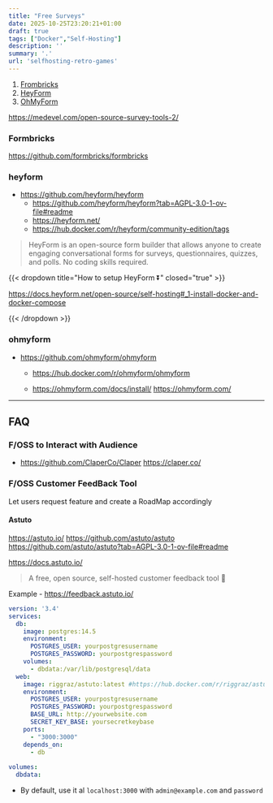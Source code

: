 ```yaml
---
title: "Free Surveys"
date: 2025-10-25T23:20:21+01:00
draft: true
tags: ["Docker","Self-Hosting"]
description: ''
summary: '.'    
url: 'selfhosting-retro-games'
---
```


1. [Frombricks](#formbricks)
2. [HeyForm](#heyform)
3. [OhMyForm](#ohmyform)

<https://medevel.com/open-source-survey-tools-2/>

### Formbricks

https://github.com/formbricks/formbricks

### heyform

* https://github.com/heyform/heyform
  * https://github.com/heyform/heyform?tab=AGPL-3.0-1-ov-file#readme
  * https://heyform.net/
  * https://hub.docker.com/r/heyform/community-edition/tags

> HeyForm is an open-source form builder that allows anyone to create engaging conversational forms for surveys, questionnaires, quizzes, and polls. No coding skills required.

{{< dropdown title="How to setup HeyForm ⏬" closed="true" >}}

https://docs.heyform.net/open-source/self-hosting#_1-install-docker-and-docker-compose

{{< /dropdown >}}

### ohmyform

* https://github.com/ohmyform/ohmyform
  * https://hub.docker.com/r/ohmyform/ohmyform

  * https://ohmyform.com/docs/install/ 
  https://ohmyform.com/


---

## FAQ

### F/OSS to Interact with Audience

* https://github.com/ClaperCo/Claper
https://claper.co/


### F/OSS Customer FeedBack Tool

Let users request feature and create a RoadMap accordingly

#### Astuto

https://astuto.io/
https://github.com/astuto/astuto
https://github.com/astuto/astuto?tab=AGPL-3.0-1-ov-file#readme

https://docs.astuto.io/

>  A free, open source, self-hosted customer feedback tool 🦊 

Example - https://feedback.astuto.io/

```yml
version: '3.4'
services:
  db:
    image: postgres:14.5
    environment:
      POSTGRES_USER: yourpostgresusername
      POSTGRES_PASSWORD: yourpostgrespassword
    volumes:
      - dbdata:/var/lib/postgresql/data
  web:
    image: riggraz/astuto:latest #https://hub.docker.com/r/riggraz/astuto
    environment:
      POSTGRES_USER: yourpostgresusername
      POSTGRES_PASSWORD: yourpostgrespassword
      BASE_URL: http://yourwebsite.com
      SECRET_KEY_BASE: yoursecretkeybase
    ports:
      - "3000:3000"
    depends_on:
      - db
    
volumes:
  dbdata:
```

* By default, use it al `localhost:3000` with `admin@example.com` and `password`
